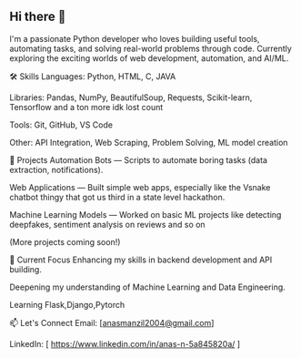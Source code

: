 ## Hi there 👋

I'm a passionate Python developer who loves building useful tools, automating tasks, and solving real-world problems through code.
Currently exploring the exciting worlds of web development, automation, and AI/ML.

🛠️ Skills
Languages: Python, HTML, C, JAVA

Libraries: Pandas, NumPy, BeautifulSoup, Requests, Scikit-learn, Tensorflow and a ton more idk lost count

Tools: Git, GitHub, VS Code

Other: API Integration, Web Scraping, Problem Solving, ML model creation

🚀 Projects
Automation Bots — Scripts to automate boring tasks (data extraction, notifications).

Web Applications — Built simple web apps, especially like the Vsnake chatbot thingy that got us third in a state level hackathon.

Machine Learning Models — Worked on basic ML projects like detecting deepfakes, sentiment analysis on reviews and so on

(More projects coming soon!)

🎯 Current Focus
Enhancing my skills in backend development and API building.

Deepening my understanding of Machine Learning and Data Engineering.

Learning Flask,Django,Pytorch

📫 Let's Connect
Email: [anasmanzil2004@gmail.com]

LinkedIn: [ https://www.linkedin.com/in/anas-n-5a845820a/ ] 
